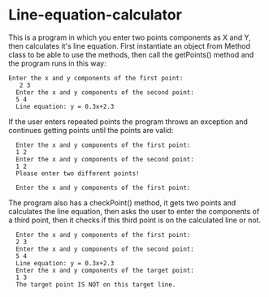 # Line-equation-calculator
This is a program in which you enter two points components as X and Y, then calculates it's line equation.
First instantiate an object from Method class to be able to use the methods, then call the getPoints() method and the program runs in this way:

    Enter the x and y components of the first point: 
	   2 3
	  Enter the x and y components of the second point: 
	  5 4
	  Line equation: y = 0.3x+2.3
	  
If the user enters repeated points the program throws an exception and continues getting points until the points are valid:

	  Enter the x and y components of the first point: 
	  1 2
	  Enter the x and y components of the second point: 
	  1 2
	  Please enter two different points!

	  Enter the x and y components of the first point: 
	  
The program also has a checkPoint() method, it gets two points and calculates the line equation, then asks the user to enter the components of a third point, then it checks if this third point is on the calculated line or not.

	  Enter the x and y components of the first point: 
	  2 3
	  Enter the x and y components of the second point: 
	  5 4
	  Line equation: y = 0.3x+2.3
	  Enter the x and y components of the target point: 
	  1 3
	  The target point IS NOT on this target line.
